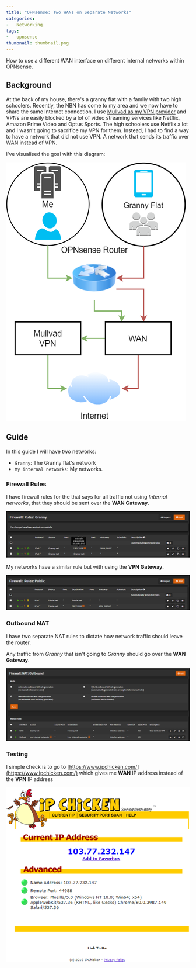 ```yaml
---
title: "OPNsense: Two WANs on Separate Networks"
categories:
-   Networking
tags:
-   opnsense
thumbnail: thumbnail.png
---
```


How to use a different WAN interface on different internal networks within OPNsense.

<!-- more -->

## Background

At the back of my house, there's a granny flat with a family with two high schoolers. Recently, the NBN has come to my area and we now have to share the same Internet connection. I use [Mullvad as my VPN provider](/choosing-a-vpn-service) and VPNs are easily blocked by a lot of video streaming services like Netflix, Amazon Prime Video and Optus Sports. The high schoolers use Netflix a lot and I wasn't going to sacrifice my VPN for them. Instead, I had to find a way to have a network that did not use VPN. A network that sends its traffic over WAN instead of VPN.

I've visualised the goal with this diagram:

![diagram.png](diagram.png)

## Guide

In this guide I will have two networks:

- `Granny`: The Granny flat's network
- `My internal networks`: My networks.

### Firewall Rules

I have firewall rules for the that says for all traffic not using _Internal networks_, that they should be sent over the **WAN Gateway**.

![granny-firewall-rules.png](granny-firewall-rules.png)

My networks have a similar rule but with using the **VPN Gateway**.

![my-firewall-rules.png](my-firewall-rules.png)

### Outbound NAT

I have two separate NAT rules to dictate how network traffic should leave the router.

Any traffic from _Granny_ that isn't going to _Granny_ should go over the **WAN Gateway**.

![outbound-nat.png](outbound-nat.png)

### Testing

I simple check is to go to [https://www.ipchicken.com/](https://www.ipchicken.com/) which gives me **WAN** IP address instead of the **VPN** IP address

![ip-chicken.png](ip-chicken.png)
